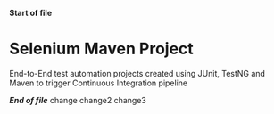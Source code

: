 **Start of file**

# Selenium Maven Project
End-to-End test automation projects created using JUnit, TestNG and Maven to trigger Continuous Integration pipeline

*****End of file*****
change
change2
change3
